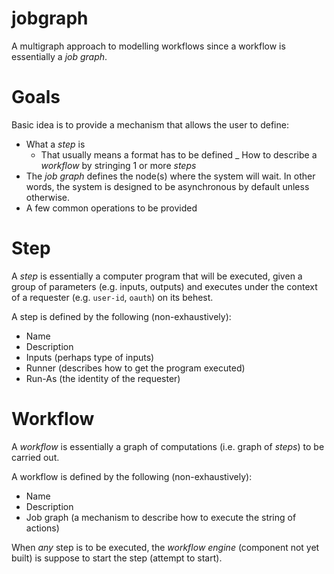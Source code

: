 # jobgraph
A multigraph approach to modelling workflows since a workflow is essentially a
_job graph_.

# Goals

Basic idea is to provide a mechanism that allows the user to define:
- What a _step_ is
  - That usually means a format has to be defined
_ How to describe a _workflow_ by stringing 1 or more _steps_ 
- The _job graph_ defines the node(s) where the system will wait. In other
  words, the system is designed to be asynchronous by default unless otherwise.
- A few common operations to be provided 

# Step

A _step_ is essentially a computer program that will be executed, given a group
of parameters (e.g. inputs, outputs) and executes under the context of a
requester (e.g. `user-id`, `oauth`) on its behest.

A step is defined by the following (non-exhaustively):
- Name
- Description
- Inputs (perhaps type of inputs)
- Runner (describes how to get the program executed)
- Run-As (the identity of the requester)

# Workflow

A _workflow_ is essentially a graph of computations (i.e. graph of _steps_) to
be carried out.

A workflow is defined by the following (non-exhaustively):
- Name
- Description
- Job graph (a mechanism to describe how to execute the string of actions)

When _any_ step is to be executed, the _workflow engine_ (component not yet
built) is suppose to start the step (attempt to start).

